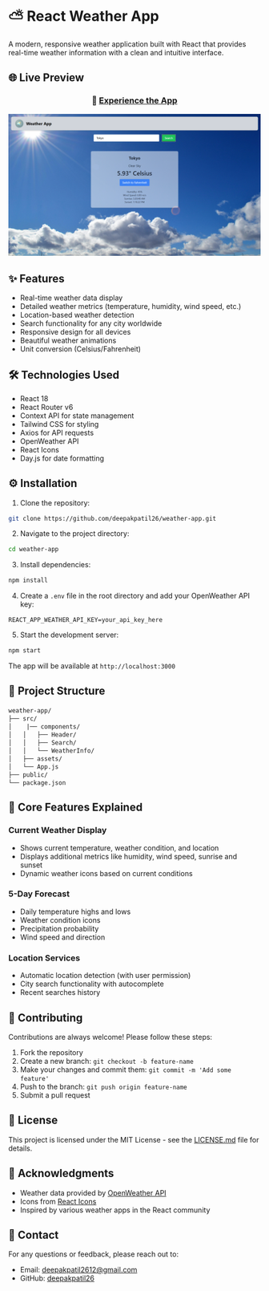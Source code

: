 # ⛅ React Weather App

A modern, responsive weather application built with React that provides real-time weather information with a clean and intuitive interface.

## 🌐 Live Preview

<div align="center">
  
### 🚀 [Experience the App](https://react-weather-o0l42ks0b-deepakpatil26s-projects.vercel.app/)
  
</div>

![Weather App Demo](src/assets/weather-app.png)

## ✨ Features

- Real-time weather data display
- Detailed weather metrics (temperature, humidity, wind speed, etc.)
- Location-based weather detection
- Search functionality for any city worldwide
- Responsive design for all devices
- Beautiful weather animations
- Unit conversion (Celsius/Fahrenheit)


## 🛠️ Technologies Used

- React 18
- React Router v6
- Context API for state management
- Tailwind CSS for styling
- Axios for API requests
- OpenWeather API
- React Icons
- Day.js for date formatting

## ⚙️ Installation

1. Clone the repository:
```bash
git clone https://github.com/deepakpatil26/weather-app.git
```

2. Navigate to the project directory:
```bash
cd weather-app
```

3. Install dependencies:
```bash
npm install
```

4. Create a `.env` file in the root directory and add your OpenWeather API key:
```env
REACT_APP_WEATHER_API_KEY=your_api_key_here
```

5. Start the development server:
```bash
npm start
```

The app will be available at `http://localhost:3000`

## 📁 Project Structure

```
weather-app/
├── src/
│    |── components/
│   │   ├── Header/
│   │   ├── Search/
│   │   └── WeatherInfo/
│   ├── assets/
│   └── App.js
├── public/
└── package.json
```

## 🎯 Core Features Explained

### Current Weather Display
- Shows current temperature, weather condition, and location
- Displays additional metrics like humidity, wind speed, sunrise and sunset
- Dynamic weather icons based on current conditions

### 5-Day Forecast
- Daily temperature highs and lows
- Weather condition icons
- Precipitation probability
- Wind speed and direction

### Location Services
- Automatic location detection (with user permission)
- City search functionality with autocomplete
- Recent searches history

## 🤝 Contributing

Contributions are always welcome! Please follow these steps:

1. Fork the repository
2. Create a new branch: `git checkout -b feature-name`
3. Make your changes and commit them: `git commit -m 'Add some feature'`
4. Push to the branch: `git push origin feature-name`
5. Submit a pull request

## 📝 License

This project is licensed under the MIT License - see the [LICENSE.md](LICENSE.md) file for details.

## 🙏 Acknowledgments

- Weather data provided by [OpenWeather API](https://openweathermap.org/api)
- Icons from [React Icons](https://react-icons.github.io/react-icons/)
- Inspired by various weather apps in the React community

## 📧 Contact

For any questions or feedback, please reach out to:
- Email: deepakpatil2612@gmail.com
- GitHub: [deepakpatil26](https://github.com/deepakpatil26)